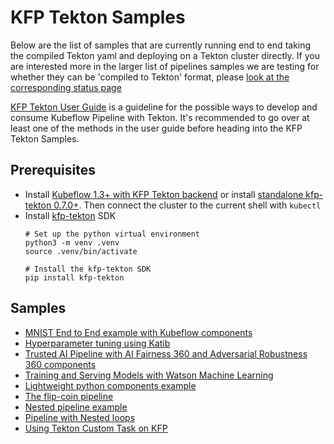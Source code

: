 # KFP Tekton Samples

Below are the list of samples that are currently running end to end taking the compiled Tekton yaml and deploying on a Tekton cluster directly.
If you are interested more in the larger list of pipelines samples we are testing for whether they can be 'compiled to Tekton' format, please [look at the corresponding status page](/sdk/python/tests/README.md)

[KFP Tekton User Guide](/guides/kfp-user-guide) is a guideline for the possible ways to develop and consume Kubeflow Pipeline with Tekton. It's recommended to go over at least one of the methods in the user guide before heading into the KFP Tekton Samples.

## Prerequisites
- Install [Kubeflow 1.3+ with KFP Tekton backend](https://www.kubeflow.org/docs/ibm/deploy/install-kubeflow-on-iks/#installation) or install [standalone kfp-tekton 0.7.0+](/guides/kfp_tekton_install.md#standalone-kubeflow-pipelines-with-tekton-backend-deployment). Then connect the cluster to the current shell with `kubectl`
- Install [kfp-tekton](/sdk/README.md) SDK
    ```
    # Set up the python virtual environment
    python3 -m venv .venv
    source .venv/bin/activate

    # Install the kfp-tekton SDK
    pip install kfp-tekton
    ```

## Samples

+ [MNIST End to End example with Kubeflow components](/samples/e2e-mnist)
+ [Hyperparameter tuning using Katib](/samples/katib)
+ [Trusted AI Pipeline with AI Fairness 360 and Adversarial Robustness 360 components](/samples/trusted-ai)
+ [Training and Serving Models with Watson Machine Learning](/samples/watson-train-serve#training-and-serving-models-with-watson-machine-learning)
+ [Lightweight python components example](/samples/lightweight-component)
+ [The flip-coin pipeline](/samples/flip-coin)
+ [Nested pipeline example](/samples/nested-pipeline)
+ [Pipeline with Nested loops](/samples/nested-loops)
+ [Using Tekton Custom Task on KFP](/samples/tekton-custom-task)

